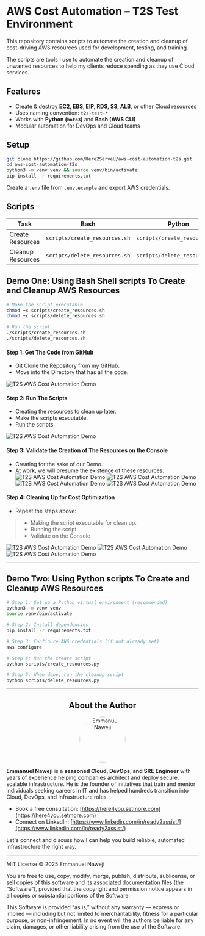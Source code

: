 # AWS Cost Automation – T2S Test Environment

This repository contains scripts to automate the creation and cleanup of cost-driving AWS resources used for development, testing, and training.

The scripts are tools I use to automate the creation and cleanup of unwanted resources to help my clients reduce spending as they use Cloud services.
 

## Features

- Create & destroy **EC2, EBS, EIP, RDS, S3, ALB**, or other Cloud resources
- Uses naming convention: `t2s-test-*`
- Works with **Python (`boto3`)** and **Bash (AWS CLI)**
- Modular automation for DevOps and Cloud teams

## Setup

```bash
git clone https://github.com/Here2ServeU/aws-cost-automation-t2s.git
cd aws-cost-automation-t2s
python3 -m venv venv && source venv/bin/activate
pip install -r requirements.txt
```

Create a `.env` file from `.env.example` and export AWS credentials.

## Scripts

| Task              | Bash                         | Python                          |
|------------------|------------------------------|----------------------------------|
| Create Resources | `scripts/create_resources.sh` | `scripts/create_resources.py`    |
| Cleanup Resources| `scripts/delete_resources.sh` | `scripts/delete_resources.py`    |

## Demo One: Using Bash Shell scripts To Create and Cleanup AWS Resources 

```bash
# Make the script executable
chmod +x scripts/create_resources.sh
chmod +x scripts/delete_resources.sh

# Run the script
./scripts/create_resources.sh
./scripts/delete_resources.sh
```

#### Step 1: Get The Code from GitHub
- Git Clone the Repository from my GitHub.
- Move into the Directory that has all the code.

![T2S AWS Cost Automation Demo](assets/demo1-1.png)

#### Step 2: Run The Scripts
- Creating the resources to clean up later. 
- Make the scripts executable. 
- Run the scripts

![T2S AWS Cost Automation Demo](assets/demo1-2.png)


#### Step 3: Validate the Creation of The Resources on the Console
- Creating for the sake of our Demo.
- At work, we will presume the existence of these resources. 
![T2S AWS Cost Automation Demo](assets/demo1-3.png)
![T2S AWS Cost Automation Demo](assets/demo1-4.png)
![T2S AWS Cost Automation Demo](assets/demo1-5.png)
![T2S AWS Cost Automation Demo](assets/demo1-6.png)


#### Step 4: Cleaning Up for Cost Optimization
- Repeat the steps above: 
> - Making the script executable for clean up. 
> - Running the script
> - Validate on the Console 

![T2S AWS Cost Automation Demo](assets/demo1-7.png)
![T2S AWS Cost Automation Demo](assets/demo1-8.png)
![T2S AWS Cost Automation Demo](assets/demo1-6.png)

---
## Demo Two: Using Python scripts To Create and Cleanup AWS Resources

```bash
# Step 1: Set up a Python virtual environment (recommended)
python3 -m venv venv
source venv/bin/activate

# Step 2: Install dependencies
pip install -r requirements.txt

# Step 3: Configure AWS credentials (if not already set)
aws configure

# Step 4: Run the create script
python scripts/create_resources.py

# Step 5: When done, run the cleanup script
python scripts/delete_resources.py
```

---
## <div align="center">About the Author</div>

<div align="center">
  <img src="assets/emmanuel-naweji.jpg" alt="Emmanuel Naweji" width="120" height="120" style="border-radius: 50%;" />
</div>

**Emmanuel Naweji** is a **seasoned Cloud, DevOps, and SRE Engineer** with years of experience helping companies architect and deploy secure, scalable infrastructure. He is the founder of initiatives that train and mentor individuals seeking careers in IT and has helped hundreds transition into Cloud, DevOps, and Infrastructure roles.

- Book a free consultation: [https://here4you.setmore.com](https://here4you.setmore.com)
- Connect on LinkedIn: [https://www.linkedin.com/in/ready2assist/](https://www.linkedin.com/in/ready2assist/)

Let's connect and discuss how I can help you build reliable, automated infrastructure the right way.

---

MIT License © 2025 Emmanuel Naweji

You are free to use, copy, modify, merge, publish, distribute, sublicense, or sell copies of this software and its associated documentation files (the “Software”), provided that the copyright and permission notice appears in all copies or substantial portions of the Software.

This Software is provided “as is,” without any warranty — express or implied — including but not limited to merchantability, fitness for a particular purpose, or non-infringement. In no event will the authors be liable for any claim, damages, or other liability arising from the use of the Software.
